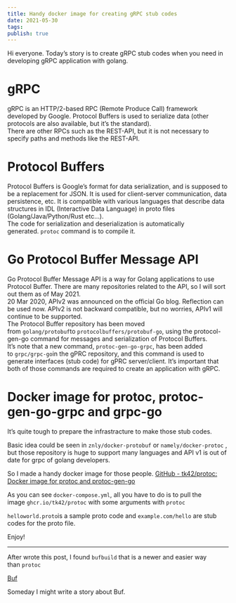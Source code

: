 ```yaml
---
title: Handy docker image for creating gRPC stub codes
date: 2021-05-30
tags: 
publish: true
---
```

Hi everyone. Today’s story is to create gRPC stub codes when you need in developing gRPC application with golang.

# gRPC

gRPC is an HTTP/2-based RPC (Remote Produce Call) framework developed by Google. Protocol Buffers is used to serialize data (other protocols are also available, but it’s the standard).  
There are other RPCs such as the REST-API, but it is not necessary to specify paths and methods like the REST-API.

# Protocol Buffers

Protocol Buffers is Google’s format for data serialization, and is supposed to be a replacement for JSON. It is used for client-server communication, data persistence, etc. It is compatible with various languages that describe data structures in IDL (Interactive Data Language) in proto files (Golang/Java/Python/Rust etc…).  
The code for serialization and deserialization is automatically generated. `protoc` command is to compile it.

# Go Protocol Buffer Message API

Go Protocol Buffer Message API is a way for Golang applications to use Protocol Buffer. There are many repositories related to the API, so I will sort out them as of May 2021.  
20 Mar 2020, APIv2 was announced on the official Go blog. Reflection can be used now. APIv2 is not backward compatible, but no worries, APIv1 will continue to be supported.  
The Protocol Buffer repository has been moved from `golang/protobuf`to `protocolbuffers/protobuf-go`, using the protocol-gen-go command for messages and serialization of Protocol Buffers.  
It’s note that a new command, `protoc-gen-go-grpc`, has been added to `grpc/grpc-go`in the gPRC repository, and this command is used to generate interfaces (stub code) for gPRC server/client. It’s important that both of those commands are required to create an application with gRPC.

# Docker image for protoc, protoc-gen-go-grpc and grpc-go

It’s quite tough to prepare the infrastracture to make those stub codes.

Basic idea could be seen in `znly/docker-protobuf` or `namely/docker-protoc` , but those repository is huge to support many languages and API v1 is out of date for grpc of golang developers.

So I made a handy docker image for those people.
[GitHub - tk42/protoc: Docker image for protoc and protoc-gen-go](https://github.com/tk42/protoc?source=post_page-----ff76114548c8--------------------------------)

As you can see `docker-compose.yml`, all you have to do is to pull the image `ghcr.io/tk42/protoc` with some arguments with `protoc`

`helloworld.proto`is a sample proto code and `example.com/hello` are stub codes for the proto file.

Enjoy!

----

After wrote this post, I found `bufbuild` that is a newer and easier way than `protoc`

[Buf](https://buf.build/?source=post_page-----ff76114548c8--------------------------------)

Someday I might write a story about Buf.
